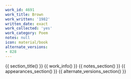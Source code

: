 ```yaml
---
work_id: 4691
work_title: Brown
work_written: '1982'
written_date: exact
work_collected: 'yes'
work_category: Poem
notes: null
icon: material/book
alternate_versions:
- 828
---
```


{{ section_title() }}
{{ work_info() }}
{{ notes_section() }}
{{ appearances_section() }}
{{ alternate_versions_section() }}